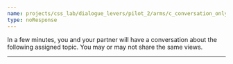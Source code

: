 ```yaml
---
name: projects/css_lab/dialogue_levers/pilot_2/arms/c_conversation_only/pre_A.md
type: noResponse
---
```


In a few minutes, you and your partner will have a conversation about the following assigned topic. You may or may not share the same views.

---

